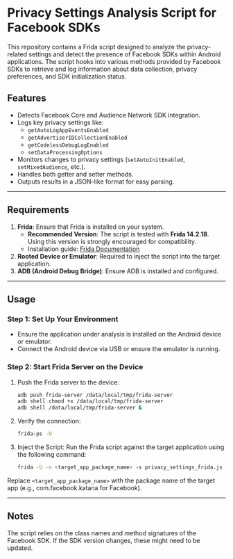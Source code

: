 # Privacy Settings Analysis Script for Facebook SDKs

This repository contains a Frida script designed to analyze the privacy-related settings and detect the presence of Facebook SDKs within Android applications. The script hooks into various methods provided by Facebook SDKs to retrieve and log information about data collection, privacy preferences, and SDK initialization status.

## Features

- Detects Facebook Core and Audience Network SDK integration.
- Logs key privacy settings like:
  - `getAutoLogAppEventsEnabled`
  - `getAdvertiserIDCollectionEnabled`
  - `getCodelessDebugLogEnabled`
  - `setDataProcessingOptions`
- Monitors changes to privacy settings (`setAutoInitEnabled`, `setMixedAudience`, etc.).
- Handles both getter and setter methods.
- Outputs results in a JSON-like format for easy parsing.

---

## Requirements

1. **Frida**: Ensure that Frida is installed on your system.
   - **Recommended Version**: The script is tested with **Frida 14.2.18**. Using this version is strongly encouraged for compatibility.
   - Installation guide: [Frida Documentation](https://frida.re/docs/installation/)
2. **Rooted Device or Emulator**: Required to inject the script into the target application.
3. **ADB (Android Debug Bridge)**: Ensure ADB is installed and configured.

---

## Usage

### Step 1: Set Up Your Environment

- Ensure the application under analysis is installed on the Android device or emulator.
- Connect the Android device via USB or ensure the emulator is running.

### Step 2: Start Frida Server on the Device

1. Push the Frida server to the device:
   ```bash
   adb push frida-server /data/local/tmp/frida-server
   adb shell chmod +x /data/local/tmp/frida-server
   adb shell /data/local/tmp/frida-server &
    ```
2. Verify the connection:
    ```bash
    frida-ps -U
    ```
3. Inject the Script:
Run the Frida script against the target application using the following command:
    ```bash
    frida -U -n <target_app_package_name> -s privacy_settings_frida.js 
    ```
   
Replace ```<target_app_package_name>``` with the package name of the target app (e.g., com.facebook.katana for Facebook).

---
## Notes
The script relies on the class names and method signatures of the Facebook SDK. If the SDK version changes, these might need to be updated.